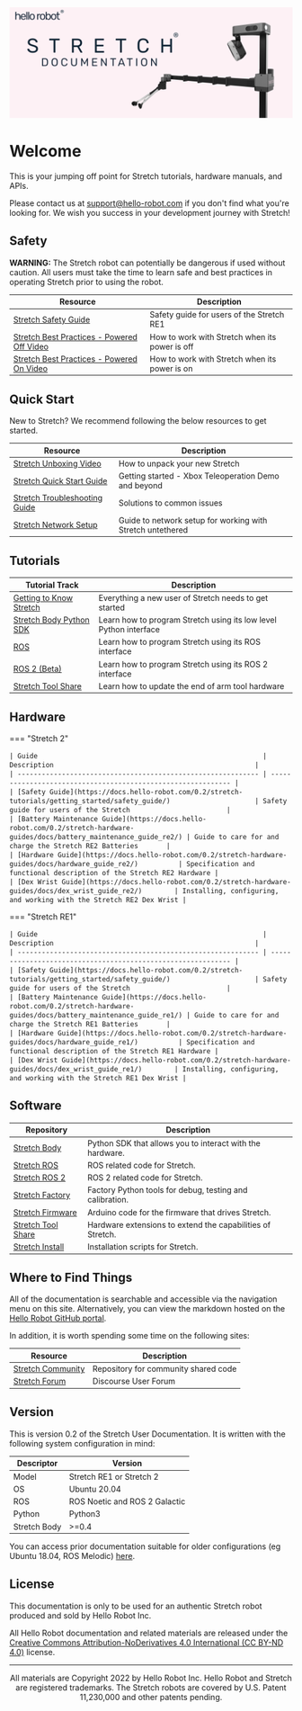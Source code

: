 ![](./images/banner.png)

# Welcome
This is your jumping off point for Stretch tutorials, hardware manuals, and APIs. 

Please contact us at [support@hello-robot.com](mailto:support@hello-robot.com) if you don't find what you're looking for. We wish you success in your development journey with Stretch!

## Safety

**WARNING:** The Stretch robot can potentially be dangerous if used without caution. All users must take the time to learn safe and best practices in operating Stretch prior to using the robot.

| Resource                                                     | Description                                    |
| ------------------------------------------------------------ | ---------------------------------------------- |
| [Stretch Safety Guide](https://docs.hello-robot.com/0.2/stretch-tutorials/getting_started/safety_guide/)                | Safety guide for users of the Stretch RE1      |
| [Stretch Best Practices - Powered Off Video](https://youtu.be/mQdOGEksdYM) | How to work with Stretch when its power is off |
| [Stretch Best Practices - Powered On Video](https://youtu.be/iEaapHNfEWA) | How to work with Stretch when its power is on  |

## Quick Start
New to Stretch? We recommend following the below resources to get started.

| Resource                                                  | Description                                           |
| --------------------------------------------------------- | ----------------------------------------------------- |
| [Stretch Unboxing Video](https://youtu.be/O-6VrqqGlig)    | How to unpack your new Stretch                        |
| [Stretch Quick Start Guide](https://docs.hello-robot.com/0.2/stretch-tutorials/getting_started/quick_start_guide_re2/)         | Getting started  - Xbox Teleoperation Demo and beyond |
| [Stretch Troubleshooting Guide](https://docs.hello-robot.com/0.2/stretch-tutorials/getting_started/troubleshooting_guide/) | Solutions to common issues                            |
| [Stretch Network Setup](https://docs.hello-robot.com/0.2/stretch-tutorials/getting_started/untethered_operation/)   | Guide to network setup for working with Stretch untethered |

## Tutorials

| Tutorial Track                                         | Description                                                       |
|--------------------------------------------------------|-------------------------------------------------------------------|
| [Getting to Know Stretch](https://docs.hello-robot.com/0.2/stretch-tutorials/getting_started/) | Everything a new user of Stretch needs to get started             |
| [Stretch Body Python SDK](https://docs.hello-robot.com/0.2/stretch-tutorials/stretch_body/)               | Learn how to program Stretch using its low level Python interface |
| [ROS](https://docs.hello-robot.com/0.2/stretch-tutorials/ros1/)                                | Learn how to program Stretch using its ROS interface              |
| [ROS 2 (Beta)](https://docs.hello-robot.com/0.2/stretch-tutorials/ros2/)                       | Learn how to program Stretch using its ROS 2 interface             |
| [Stretch Tool Share](https://docs.hello-robot.com/0.2/stretch-tutorials/stretch_tool_share/)   | Learn how to update the end of arm tool hardware                  |

## Hardware

=== "Stretch 2"
    
    | Guide                                                        | Description                                                  |
    | ------------------------------------------------------------ | ------------------------------------------------------------ |
    | [Safety Guide](https://docs.hello-robot.com/0.2/stretch-tutorials/getting_started/safety_guide/)                     | Safety guide for users of the Stretch                        |
    | [Battery Maintenance Guide](https://docs.hello-robot.com/0.2/stretch-hardware-guides/docs/battery_maintenance_guide_re2/) | Guide to care for and charge the Stretch RE2 Batteries       |
    | [Hardware Guide](https://docs.hello-robot.com/0.2/stretch-hardware-guides/docs/hardware_guide_re2/)          | Specification and functional description of the Stretch RE2 Hardware |
    | [Dex Wrist Guide](https://docs.hello-robot.com/0.2/stretch-hardware-guides/docs/dex_wrist_guide_re2/)        | Installing, configuring, and working with the Stretch RE2 Dex Wrist |

=== "Stretch RE1"
    
    | Guide                                                        | Description                                                  |
    | ------------------------------------------------------------ | ------------------------------------------------------------ |
    | [Safety Guide](https://docs.hello-robot.com/0.2/stretch-tutorials/getting_started/safety_guide/)                     | Safety guide for users of the Stretch                        |
    | [Battery Maintenance Guide](https://docs.hello-robot.com/0.2/stretch-hardware-guides/docs/battery_maintenance_guide_re1/) | Guide to care for and charge the Stretch RE1 Batteries       |
    | [Hardware Guide](https://docs.hello-robot.com/0.2/stretch-hardware-guides/docs/hardware_guide_re1/)          | Specification and functional description of the Stretch RE1 Hardware |
    | [Dex Wrist Guide](https://docs.hello-robot.com/0.2/stretch-hardware-guides/docs/dex_wrist_guide_re1/)        | Installing, configuring, and working with the Stretch RE1 Dex Wrist |

## Software

| Repository                                               | Description                                        |
|---------------------------------------------------------|----------------------------------------------------|
| [Stretch Body](https://github.com/hello-robot/stretch_body) | Python SDK that allows you to interact with the hardware. |
| [Stretch ROS](https://github.com/hello-robot/stretch_ros)   | ROS related code for Stretch. |
| [Stretch ROS 2](https://github.com/hello-robot/stretch_ros2) | ROS 2 related code for Stretch. |
| [Stretch Factory](https://github.com/hello-robot/stretch_factory) | Factory Python tools for debug, testing and calibration. |
| [Stretch Firmware](https://github.com/hello-robot/stretch_firmware) | Arduino code for the firmware that drives Stretch. |
| [Stretch Tool Share](https://github.com/hello-robot/stretch_tool_share) | Hardware extensions to extend the capabilities of Stretch. |
| [Stretch Install](https://github.com/hello-robot/stretch_install) | Installation scripts for Stretch. |

## Where to Find Things 
All of the documentation is searchable and accessible via the navigation menu on this site. Alternatively, you can view the markdown hosted on the [Hello Robot GitHub portal](https://github.com/hello-robot).

In addition, it is worth spending some time on the following sites:

| Resource                                                                | Description                                                  |
|-------------------------------------------------------------------------|--------------------------------------------------------------|
| [Stretch Community](https://github.com/hello-robot/stretch_community)                            | Repository for community shared code                         |
| [Stretch Forum](https://forum.hello-robot.com/)                           | Discourse User Forum                                         |

## Version
This is version 0.2 of the Stretch User Documentation. It is written with the following system configuration in mind:

| Descriptor                 | Version                |
|--------------------------|----------------------------|
| Model                    | Stretch RE1 or Stretch 2 |
| OS                       | Ubuntu 20.04               |
| ROS | ROS Noetic and ROS 2 Galactic        |
| Python                   | Python3                    |
| Stretch Body| >=0.4                     |

You can access prior documentation suitable for older configurations (eg Ubuntu 18.04, ROS Melodic) [here](https://docs.hello-robot.com/0.1/).

## License

This documentation is only to be used for an authentic Stretch robot produced and sold by Hello Robot Inc. 

All Hello Robot documentation and related materials are released under the [Creative Commons Attribution-NoDerivatives 4.0 International (CC BY-ND 4.0)](https://creativecommons.org/licenses/by-nd/4.0) license.

------
<div align="center"> All materials are Copyright 2022 by Hello Robot Inc. Hello Robot and Stretch are registered trademarks. The Stretch robots are covered by U.S. Patent 11,230,000 and other patents pending.</div>



